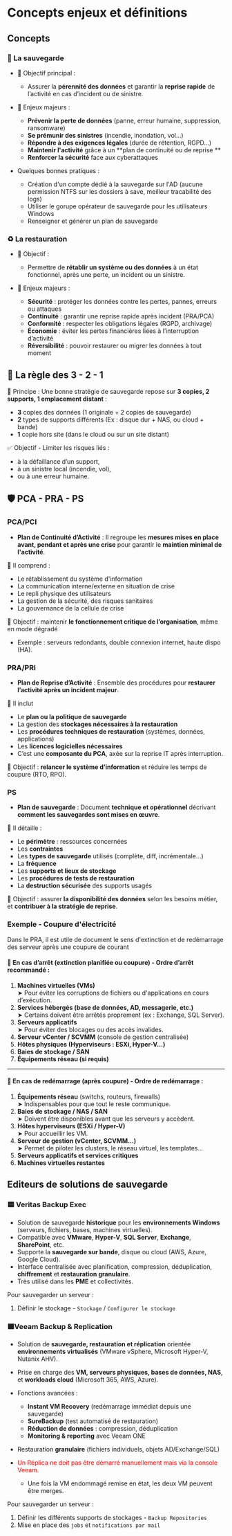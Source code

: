 # Concepts enjeux et définitions 

## Concepts
<!-- tabs:start --> 
### **💾 La sauvegarde**

- 🎯 Objectif principal :  
	- Assurer la **pérennité des données** et garantir la **reprise rapide** de l’activité en cas d’incident ou de sinistre.

- 📌 Enjeux majeurs :  
	- **Prévenir la perte de données** (panne, erreur humaine, suppression, ransomware)  
	- **Se prémunir des sinistres** (incendie, inondation, vol…)  
	- **Répondre à des exigences légales** (durée de rétention, RGPD…)  
	- **Maintenir l'activité** grâce à un **plan de continuité ou de reprise  **
	- **Renforcer la sécurité** face aux cyberattaques  

- Quelques bonnes pratiques :   
	- Création d'un compte dédié à la sauvegarde sur l'AD (aucune permission NTFS sur les   dossiers à save, meilleur tracabilité des logs)  
	- Utiliser le gorupe opérateur de sauvegarde pour les utilisateurs Windows   
	- Renseigner et générer un plan de sauvegarde   

### **♻️ La restauration**

- 🎯 Objectif :
	- Permettre de **rétablir un système ou des données** à un état fonctionnel, après une perte, un incident ou un sinistre.  

- 📌 Enjeux majeurs :  
	- **Sécurité** : protéger les données contre les pertes, pannes, erreurs ou attaques
	- **Continuité** : garantir une reprise rapide après incident (PRA/PCA)
	- **Conformité** : respecter les obligations légales (RGPD, archivage)
	- **Économie** : éviter les pertes financières liées à l’interruption d’activité
	- **Réversibilité** : pouvoir restaurer ou migrer les données à tout moment
	
<!-- tabs:end --> 
## 🔁 La règle des 3 - 2 - 1 

🧠 Principe :
Une bonne stratégie de sauvegarde repose sur **3 copies, 2 supports, 1 emplacement distant** :

- **3** copies des données  (1 originale + 2 copies de sauvegarde)
- **2** types de supports différents (Ex : disque dur + NAS, ou cloud + bande)
- **1** copie hors site  (dans le cloud ou sur un site distant)

✅ Objectif - Limiter les risques liés  : 
- à la défaillance d’un support,
- à un sinistre local (incendie, vol),
- ou à une erreur humaine.

## 🛡️ PCA - PRA - PS

<!-- tabs:start --> 

### **PCA/PCI**

- **Plan de Continuité d’Activité** : Il regroupe les **mesures mises en place avant, pendant et après une crise** pour garantir le **maintien minimal de l'activité**.

🔹 Il comprend :
- Le rétablissement du système d'information
- La communication interne/externe en situation de crise
- Le repli physique des utilisateurs
- La gestion de la sécurité, des risques sanitaires
- La gouvernance de la cellule de crise

🎯 Objectif : maintenir **le fonctionnement critique de l’organisation**, même en mode dégradé
- Exemple : serveurs redondants, double connexion internet, haute dispo (HA).

### **PRA/PRI**

- **Plan de Reprise d’Activité** : Ensemble des procédures pour **restaurer l’activité après un incident majeur**.

🔹 Il inclut 
- Le **plan ou la politique de sauvegarde**
- La gestion des **stockages nécessaires à la restauration**
- Les **procédures techniques de restauration** (systèmes, données, applications)
- Les **licences logicielles nécessaires**
- C’est une **composante du PCA**, axée sur la reprise IT après interruption.

🎯 Objectif : **relancer le système d’information** et réduire les temps de coupure (RTO, RPO).

### **PS**

- **Plan de sauvegarde** : Document **technique et opérationnel** décrivant **comment les sauvegardes sont mises en œuvre**.

🔹 Il détaille :  
- Le **périmètre** : ressources concernées
- Les **contraintes**
- Les **types de sauvegarde** utilisés (complète, diff, incrémentale…)
- La **fréquence**
- Les **supports et lieux de stockage**
- Les **procédures de tests de restauration**
- La **destruction sécurisée** des supports usagés    

🎯 Objectif : assurer **la disponibilité des données** selon les besoins métier, et **contribuer à la stratégie de reprise**.

<!-- tabs:end --> 

### Exemple - Coupure d'électricité 

Dans le PRA, il est utile de document le sens d'extinction et de redémarrage des serveur après une coupure de courant 
#### 🔻 En cas d’arrêt (extinction planifiée ou coupure) -  **Ordre d’arrêt recommandé :**

1. **Machines virtuelles (VMs)**  
    ➤ Pour éviter les corruptions de fichiers ou d'applications en cours d’exécution.
2. **Services hébergés (base de données, AD, messagerie, etc.)**  
    ➤ Certains doivent être arrêtés proprement (ex : Exchange, SQL Server).
3. **Serveurs applicatifs**  
    ➤ Pour éviter des blocages ou des accès invalides.
4. **Serveur vCenter / SCVMM** (console de gestion centralisée)
5. **Hôtes physiques (Hyperviseurs : ESXi, Hyper-V…)**
6. **Baies de stockage / SAN**
7. **Équipements réseau (si requis)**
---
#### 🔼 En cas de redémarrage (après coupure) -  **Ordre de redémarrage  :**

1. **Équipements réseau** (switchs, routeurs, firewalls)  
    ➤ Indispensables pour que tout le reste communique.
2. **Baies de stockage / NAS / SAN**  
    ➤ Doivent être disponibles avant que les serveurs y accèdent.
3. **Hôtes hyperviseurs (ESXi / Hyper-V)**  
    ➤ Pour accueillir les VM.
4. **Serveur de gestion (vCenter, SCVMM…)**  
    ➤ Permet de piloter les clusters, le réseau virtuel, les templates…
5. **Serveurs applicatifs et services critiques**
6. **Machines virtuelles restantes**

## Editeurs de solutions de sauvegarde

<!-- tabs:start --> 
### **🟨 Veritas Backup Exec**
- Solution de sauvegarde **historique** pour les **environnements Windows** (serveurs, fichiers, bases, machines virtuelles).
- Compatible avec **VMware**, **Hyper-V**, **SQL Server**, **Exchange**, **SharePoint**, etc.
- Supporte la **sauvegarde sur bande**, disque ou cloud (AWS, Azure, Google Cloud).
- Interface centralisée avec planification, compression, déduplication, **chiffrement** et **restauration granulaire**.
- Très utilisé dans les **PME** et collectivités.

Pour sauvegarder un serveur : 
1. Définir le stockage - ``Stockage`` / ``Configurer le stockage``


### **🟦Veeam Backup & Replication**

- Solution de **sauvegarde, restauration et réplication** orientée **environnements virtualisés** (VMware vSphere, Microsoft Hyper-V, Nutanix AHV).
- Prise en charge des **VM, serveurs physiques, bases de données, NAS**, et **workloads cloud** (Microsoft 365, AWS, Azure).
- Fonctions avancées :
    - **Instant VM Recovery** (redémarrage immédiat depuis une sauvegarde)
    - **SureBackup** (test automatisé de restauration)
    - **Réduction de données** : compression, déduplication
    - **Monitoring & reporting** avec Veeam ONE
- Restauration **granulaire** (fichiers individuels, objets AD/Exchange/SQL)

- <span style="color:rgb(255, 0, 0)">Un Réplica ne doit pas être démarré manuellement mais via la console Veeam.</span>
	- Une fois la VM endommagé remise en état, les deux VM peuvent être merges. 

Pour sauvegarder un serveur : 
1. Définir les différents supports de stockages - ``Backup Repositories`` 
2. Mise en place des ``jobs`` et ``notifications par mail``

<!-- tabs:end --> 